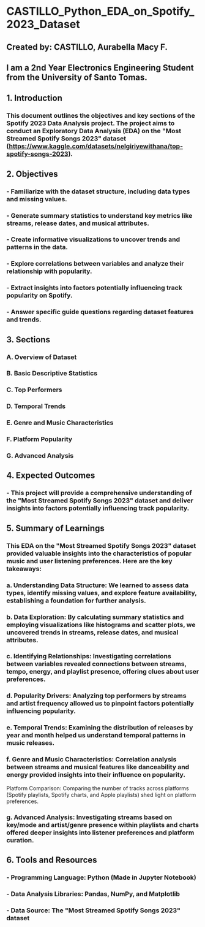 # CASTILLO_Python_EDA_on_Spotify_2023_Dataset
## Created by: CASTILLO, Aurabella Macy F.
## I am a 2nd Year Electronics Engineering Student from the University of Santo Tomas.

## 1. Introduction

### This document outlines the objectives and key sections of the Spotify 2023 Data Analysis project. The project aims to conduct an Exploratory Data Analysis (EDA) on the "Most Streamed Spotify Songs 2023" dataset (https://www.kaggle.com/datasets/nelgiriyewithana/top-spotify-songs-2023).

## 2. Objectives

### - Familiarize with the dataset structure, including data types and missing values.
### - Generate summary statistics to understand key metrics like streams, release dates, and musical attributes.
### - Create informative visualizations to uncover trends and patterns in the data.
### - Explore correlations between variables and analyze their relationship with popularity.
### - Extract insights into factors potentially influencing track popularity on Spotify.
### - Answer specific guide questions regarding dataset features and trends.

## 3. Sections

### A. Overview of Dataset
### B. Basic Descriptive Statistics
### C. Top Performers
### D. Temporal Trends
### E. Genre and Music Characteristics
### F. Platform Popularity
### G. Advanced Analysis

## 4. Expected Outcomes
### - This project will provide a comprehensive understanding of the "Most Streamed Spotify Songs 2023" dataset and deliver insights into factors potentially influencing track popularity.

## 5. Summary of Learnings
### This EDA on the "Most Streamed Spotify Songs 2023" dataset provided valuable insights into the characteristics of popular music and user listening preferences. Here are the key takeaways:
### a. Understanding Data Structure: We learned to assess data types, identify missing values, and explore feature availability, establishing a foundation for further analysis.
### b. Data Exploration: By calculating summary statistics and employing visualizations like histograms and scatter plots, we uncovered trends in streams, release dates, and musical attributes.
### c. Identifying Relationships: Investigating correlations between variables revealed connections between streams, tempo, energy, and playlist presence, offering clues about user preferences.
### d. Popularity Drivers: Analyzing top performers by streams and artist frequency allowed us to pinpoint factors potentially influencing popularity.
### e. Temporal Trends: Examining the distribution of releases by year and month helped us understand temporal patterns in music releases.
### f. Genre and Music Characteristics: Correlation analysis between streams and musical features like danceability and energy provided insights into their influence on popularity.
Platform Comparison: Comparing the number of tracks across platforms (Spotify playlists, Spotify charts, and Apple playlists) shed light on platform preferences.
### g. Advanced Analysis: Investigating streams based on key/mode and artist/genre presence within playlists and charts offered deeper insights into listener preferences and platform curation.

## 6. Tools and Resources
### - Programming Language: Python (Made in Jupyter Notebook)
### - Data Analysis Libraries: Pandas, NumPy, and Matplotlib
### - Data Source: The "Most Streamed Spotify Songs 2023" dataset
